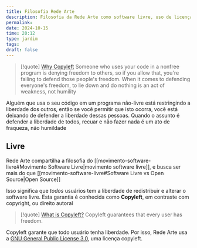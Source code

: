 ```yaml
---
title: Filosofia Rede Arte
description: Filosofia da Rede Arte como software livre, uso de licença copyleft GNU GPL
permalink: 
date: 2024-10-15
time: 20:12
type: jardim
tags: 
draft: false
---
```


> [!quote] [Why Copyleft](https://www.gnu.org/philosophy/why-copyleft.html)
> Someone who uses your code in a nonfree program is denying freedom to others, so if you allow that, you're failing to defend those people's freedom. When it comes to defending everyone's freedom, to lie down and do nothing is an act of weakness, not humility

 Alguém que usa o seu código em um programa não-livre está restringindo a liberdade dos outros, então se você permitir que isto ocorra, você está deixando de defender a liberdade dessas pessoas. Quando o assunto é defender a liberdade de todos, recuar e não fazer nada é um ato de fraqueza, não humildade

## Livre

Rede Arte compartilha a filosofia do [[movimento-software-livre#Movimento Software Livre|movimento software livre]], e busca ser mais do que [[movimento-software-livre#Software Livre vs Open Source|Open Source]]


Isso significa que *todos* usuários tem a liberdade de redistribuir e alterar o software livre. Esta garantia é conhecida como **Copyleft**, em contraste com copyright, ou direito autoral

> [!quote] [What is Copyleft?](https://www.gnu.org/licenses/copyleft.html)
> Copyleft guarantees that every user has freedom.

Copyleft garante que todo usuário tenha liberdade. Por isso, Rede Arte usa a [GNU General Public License 3.0](https://github.com/artelonga/redearte/blob/v4/LICENSE), uma licença copyleft.


